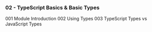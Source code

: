 ### 02 - TypeScript Basics & Basic Types

001 Module Introduction
002 Using Types
003 TypeScript Types vs JavaScript Types
